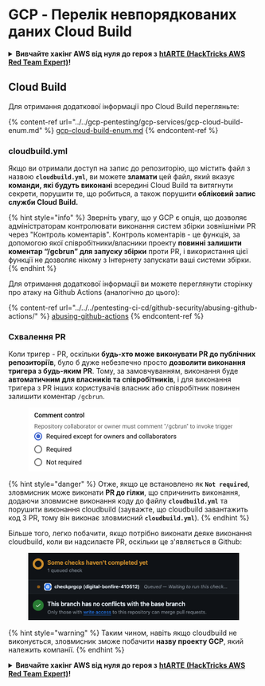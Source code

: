 # GCP - Перелік невпорядкованих даних Cloud Build

<details>

<summary><strong>Вивчайте хакінг AWS від нуля до героя з</strong> <a href="https://training.hacktricks.xyz/courses/arte"><strong>htARTE (HackTricks AWS Red Team Expert)</strong></a><strong>!</strong></summary>

Інші способи підтримки HackTricks:

* Якщо ви хочете побачити вашу **компанію в рекламі HackTricks** або **завантажити HackTricks у форматі PDF**, перевірте [**ПЛАНИ ПІДПИСКИ**](https://github.com/sponsors/carlospolop)!
* Отримайте [**офіційний PEASS & HackTricks мерч**](https://peass.creator-spring.com)
* Відкрийте для себе [**Сім'ю PEASS**](https://opensea.io/collection/the-peass-family), нашу колекцію ексклюзивних [**NFT**](https://opensea.io/collection/the-peass-family)
* **Приєднуйтесь до** 💬 [**групи Discord**](https://discord.gg/hRep4RUj7f) або [**групи telegram**](https://t.me/peass) або **слідкуйте** за мною на **Twitter** 🐦 [**@carlospolopm**](https://twitter.com/carlospolopm)**.**
* **Поділіться своїми хакерськими трюками, надсилайте PR до** [**HackTricks**](https://github.com/carlospolop/hacktricks) та [**HackTricks Cloud**](https://github.com/carlospolop/hacktricks-cloud) репозиторіїв на GitHub.

</details>

## Cloud Build

Для отримання додаткової інформації про Cloud Build перегляньте:

{% content-ref url="../../gcp-pentesting/gcp-services/gcp-cloud-build-enum.md" %}
[gcp-cloud-build-enum.md](../../gcp-pentesting/gcp-services/gcp-cloud-build-enum.md)
{% endcontent-ref %}

### cloudbuild.yml

Якщо ви отримали доступ на запис до репозиторію, що містить файл з назвою **`cloudbuild.yml`**, ви можете **зламати** цей файл, який вказує **команди, які будуть виконані** всередині Cloud Build та витягнути секрети, порушити те, що робиться, а також порушити **обліковий запис служби Cloud Build.**

{% hint style="info" %}
Зверніть увагу, що у GCP є опція, що дозволяє адміністраторам контролювати виконання систем збірки зовнішніми PR через "Контроль коментарів". Контроль коментарів - це функція, за допомогою якої співробітники/власники проекту **повинні залишити коментар “/gcbrun” для запуску збірки** проти PR, і використання цієї функції не дозволяє нікому з Інтернету запускати ваші системи збірки.
{% endhint %}

Для отримання додаткової інформації ви можете переглянути сторінку про атаку на Github Actions (аналогічно до цього):

{% content-ref url="../../../pentesting-ci-cd/github-security/abusing-github-actions/" %}
[abusing-github-actions](../../../pentesting-ci-cd/github-security/abusing-github-actions/)
{% endcontent-ref %}

### Схвалення PR

Коли тригер - PR, оскільки **будь-хто може виконувати PR до публічних репозиторіїв**, було б дуже небезпечно просто **дозволити виконання тригера з будь-яким PR**. Тому, за замовчуванням, виконання буде **автоматичним для власників та співробітників**, і для виконання тригера з PR інших користувачів власник або співробітник повинен залишити коментар `/gcbrun`.

<figure><img src="../../../.gitbook/assets/image (150).png" alt="" width="563"><figcaption></figcaption></figure>

{% hint style="danger" %}
Отже, якщо це встановлено як **`Not required`**, зловмисник може виконати **PR до гілки**, що спричинить виконання, додаючи зловмисне виконання коду до файлу **`cloudbuild.yml`** та порушити виконання cloudbuild (зауважте, що cloudbuild завантажить код З PR, тому він виконає зловмисний **`cloudbuild.yml`**).
{% endhint %}

Більше того, легко побачити, якщо потрібно виконати деяке виконання cloudbuild, коли ви надсилаєте PR, оскільки це з'являється в Github:

<figure><img src="../../../.gitbook/assets/image (151).png" alt=""><figcaption></figcaption></figure>

{% hint style="warning" %}
Таким чином, навіть якщо cloudbuild не виконується, зловмисник зможе побачити **назву проекту GCP**, який належить компанії.
{% endhint %}

<details>

<summary><strong>Вивчайте хакінг AWS від нуля до героя з</strong> <a href="https://training.hacktricks.xyz/courses/arte"><strong>htARTE (HackTricks AWS Red Team Expert)</strong></a><strong>!</strong></summary>

Інші способи підтримки HackTricks:

* Якщо ви хочете побачити вашу **компанію в рекламі HackTricks** або **завантажити HackTricks у форматі PDF**, перевірте [**ПЛАНИ ПІДПИСКИ**](https://github.com/sponsors/carlospolop)!
* Отримайте [**офіційний PEASS & HackTricks мерч**](https://peass.creator-spring.com)
* Відкрийте для себе [**Сім'ю PEASS**](https://opensea.io/collection/the-peass-family), нашу колекцію ексклюзивних [**NFT**](https://opensea.io/collection/the-peass-family)
* **Приєднуйтесь до** 💬 [**групи Discord**](https://discord.gg/hRep4RUj7f) або [**групи telegram**](https://t.me/peass) або **слідкуйте** за мною на **Twitter** 🐦 [**@carlospolopm**](https://twitter.com/carlospolopm)**.**
* **Поділіться своїми хакерськими трюками, надсилайте PR до** [**HackTricks**](https://github.com/carlospolop/hacktricks) та [**HackTricks Cloud**](https://github.com/carlospolop/hacktricks-cloud) репозиторіїв на GitHub.

</details>
